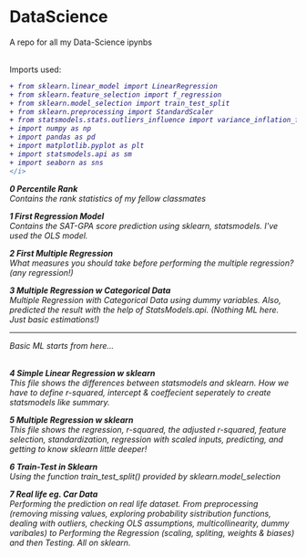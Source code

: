 # DataScience
A repo for all my Data-Science ipynbs<br><br>

Imports used:
<i>
```diff
+ from sklearn.linear_model import LinearRegression
+ from sklearn.feature_selection import f_regression
+ from sklearn.model_selection import train_test_split
+ from sklearn.preprocessing import StandardScaler
+ from statsmodels.stats.outliers_influence import variance_inflation_factor
+ import numpy as np
+ import pandas as pd
+ import matplotlib.pyplot as plt
+ import statsmodels.api as sm
+ import seaborn as sns
</i>
```
<b>0 Percentile Rank</b><br>
Contains the rank statistics of my fellow classmates

<b>1 First Regression Model</b><br>
Contains the SAT-GPA score prediction using sklearn, statsmodels. I've used the OLS model.

<b>2 First Multiple Regression</b><br>
What measures you should take before performing the multiple regression? (any regression!)

<b>3 Multiple Regression w Categorical Data</b><br>
Multiple Regression with Categorical Data using dummy variables. Also, predicted the result with the help of StatsModels.api.
(Nothing ML here. Just basic estimations!)

<hr>
Basic ML starts from here...
<br><br>

<b>4 Simple Linear Regression w sklearn</b><br>
This file shows the differences between statsmodels and sklearn. How we have to define r-squared, intercept & coeffecient seperately to create statsmodels like summary.

<b>5 Multiple Regression w sklearn</b><br>
This file shows the regression, r-squared, the adjusted r-squared, feature selection, standardization, regression with scaled inputs, predicting, and getting to know sklearn little deeper!

<b>6 Train-Test in Sklearn</b><br>
Using the function train_test_split() provided by sklearn.model_selection

<b>7 Real life eg. Car Data</b><br>
Performing the prediction on real life dataset. From preprocessing (removing missing values, exploring probability sistribution functions, dealing with outliers, checking OLS assumptions, multicollinearity, dummy varibales) 
to Performing the Regression (scaling, spliting, weights & biases) and then Testing. All on sklearn.
